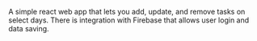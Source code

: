 A simple react web app that lets you add, update, and remove tasks on select days.
There is integration with Firebase that allows user login and data saving.
